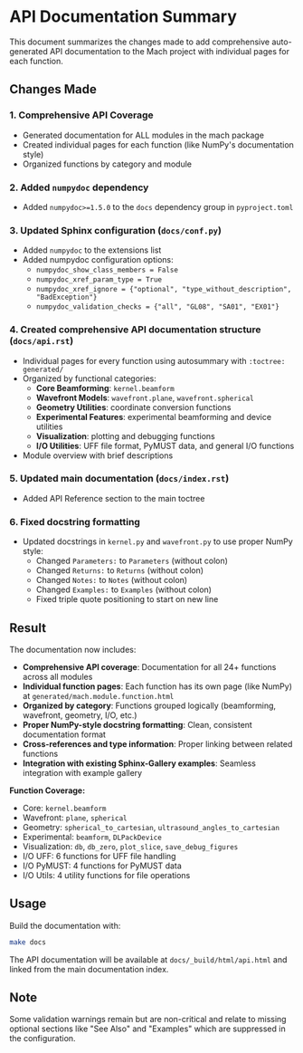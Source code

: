 # API Documentation Summary

This document summarizes the changes made to add comprehensive auto-generated API documentation to the Mach project with individual pages for each function.

## Changes Made

### 1. Comprehensive API Coverage
- Generated documentation for ALL modules in the mach package
- Created individual pages for each function (like NumPy's documentation style)
- Organized functions by category and module

### 2. Added `numpydoc` dependency
- Added `numpydoc>=1.5.0` to the `docs` dependency group in `pyproject.toml`

### 3. Updated Sphinx configuration (`docs/conf.py`)
- Added `numpydoc` to the extensions list
- Added numpydoc configuration options:
  - `numpydoc_show_class_members = False`
  - `numpydoc_xref_param_type = True`
  - `numpydoc_xref_ignore = {"optional", "type_without_description", "BadException"}`
  - `numpydoc_validation_checks = {"all", "GL08", "SA01", "EX01"}`

### 4. Created comprehensive API documentation structure (`docs/api.rst`)
- Individual pages for every function using autosummary with `:toctree: generated/`
- Organized by functional categories:
  - **Core Beamforming**: `kernel.beamform`
  - **Wavefront Models**: `wavefront.plane`, `wavefront.spherical`
  - **Geometry Utilities**: coordinate conversion functions
  - **Experimental Features**: experimental beamforming and device utilities
  - **Visualization**: plotting and debugging functions  
  - **I/O Utilities**: UFF file format, PyMUST data, and general I/O functions
- Module overview with brief descriptions

### 5. Updated main documentation (`docs/index.rst`)
- Added API Reference section to the main toctree

### 6. Fixed docstring formatting
- Updated docstrings in `kernel.py` and `wavefront.py` to use proper NumPy style:
  - Changed `Parameters:` to `Parameters` (without colon)
  - Changed `Returns:` to `Returns` (without colon)
  - Changed `Notes:` to `Notes` (without colon)
  - Changed `Examples:` to `Examples` (without colon)
  - Fixed triple quote positioning to start on new line

## Result

The documentation now includes:
- **Comprehensive API coverage**: Documentation for all 24+ functions across all modules
- **Individual function pages**: Each function has its own page (like NumPy) at `generated/mach.module.function.html`
- **Organized by category**: Functions grouped logically (beamforming, wavefront, geometry, I/O, etc.)
- **Proper NumPy-style docstring formatting**: Clean, consistent documentation format
- **Cross-references and type information**: Proper linking between related functions
- **Integration with existing Sphinx-Gallery examples**: Seamless integration with example gallery

**Function Coverage:**
- Core: `kernel.beamform`
- Wavefront: `plane`, `spherical`  
- Geometry: `spherical_to_cartesian`, `ultrasound_angles_to_cartesian`
- Experimental: `beamform`, `DLPackDevice`
- Visualization: `db`, `db_zero`, `plot_slice`, `save_debug_figures`
- I/O UFF: 6 functions for UFF file handling
- I/O PyMUST: 4 functions for PyMUST data
- I/O Utils: 4 utility functions for file operations

## Usage

Build the documentation with:
```bash
make docs
```

The API documentation will be available at `docs/_build/html/api.html` and linked from the main documentation index.

## Note

Some validation warnings remain but are non-critical and relate to missing optional sections like "See Also" and "Examples" which are suppressed in the configuration. 